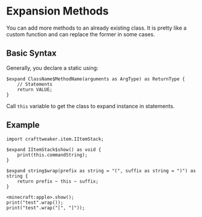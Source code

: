 # Expansion Methods

You can add more methods to an already existing class. It is pretty like a custom function and can replace the former in some cases.

## Basic Syntax
Generally, you declare a static using:

```zenscript
$expand ClassName$MethodName(arguments as ArgType) as ReturnType {
	// Statements
	return VALUE;
}
```

Call `this` variable to get the class to expand instance in statements.

## Example
```zenscript
import crafttweaker.item.IItemStack;

$expand IItemStack$show() as void {
    print(this.commandString);
}

$expand string$wrap(prefix as string = "(", suffix as string = ")") as string {
    return prefix ~ this ~ suffix;
}

<minecraft:apple>.show();
print("test".wrap());
print("test".wrap("[", "]"));
```